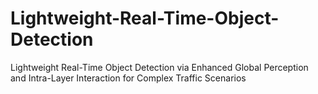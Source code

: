 # Lightweight-Real-Time-Object-Detection
Lightweight Real-Time Object Detection via Enhanced Global Perception and Intra-Layer Interaction for Complex Traffic Scenarios
